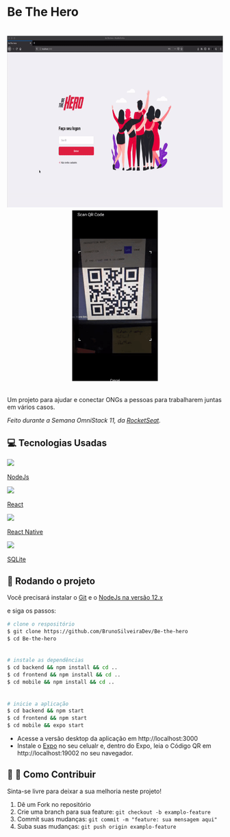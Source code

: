Be The Hero
=============


<h1 align="center">
    <p><img src="../demo1.gif" width="700px" height="400px"/><img src="../demo2.gif" width="200px"/></p>
</h1>



Um projeto para ajudar e conectar ONGs a pessoas para trabalharem juntas em vários casos.

_Feito durante a Semana OmniStack 11, da [RocketSeat](https://rocketseat.com.br/)._


## :computer: Tecnologias Usadas  

<a href="https://nodejs.org/en/"><img src="nodejs.png" width="50"/></a>

[NodeJs](https://nodejs.org/en/)

<a href="https://reactjs.org/"><img src="react.png" width="50"/></a>

[React](https://reactjs.org/)

<a href="https://reactnative.dev/"><img src="react-native.png" width="43"/></a>

[React Native](https://reactnative.dev/)

<a href="https://www.sqlite.org/index.html"><img src="sqlite.png" width="70"/></a>

[SQLite](https://www.sqlite.org/index.html)



## :rocket: Rodando o projeto   
Você precisará instalar  o [Git](https://git-scm.com/downloads) e o  [NodeJs na versão 12.x](https://nodejs.org/en/download/)

e siga os passos:
```bash
# clone o respositório
$ git clone https://github.com/BrunoSilveiraDev/Be-the-hero
$ cd Be-the-hero


# instale as dependências
$ cd backend && npm install && cd ..
$ cd frontend && npm install && cd ..
$ cd mobile && npm install && cd ..


# inicie a aplicação
$ cd backend && npm start
$ cd frontend && npm start
$ cd mobile && expo start
```

- Acesse a versão desktop da aplicação em http://localhost:3000 
- Instale o [Expo](https://play.google.com/store/apps/details?id=host.exp.exponent) no seu celualr e, dentro do Expo, leia o Código QR em http://localhost:19002 no seu navegador.


## :wrench: :hammer: Como Contribuir  
Sinta-se livre para deixar a sua melhoria neste projeto!

1. Dê um Fork no repositório
2. Crie uma branch para sua feature: `git checkout -b examplo-feature`
3. Commit suas mudanças: `git commit -m "feature: sua mensagem aqui"`
4. Suba suas mudanças: `git push origin examplo-feature` 


